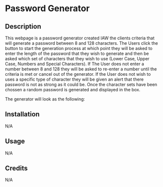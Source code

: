 
# Password Generator

## Description

This webpage is a password generator created IAW the clients criteria that will generate a password between 8 and 128 characters. The Users click the button to start the generation process at which point they will be asked to enter the length of the password that they wish to generate and then be asked which set of characters that they wish to use (Lower Case, Upper Case, Numbers and Special Characters). If The User does not enter a number between 8 and 128 they will be asked to re-enter a number until the criteria is met or cancel out of the generator. If the User does not wish to uses a specific type of character they will be given an alert that there password is not as strong as it could be. Once the character sets have been chossen a random password is generated and displayed in the box.

The generator will look as the following:





## Installation

N/A

## Usage

N/A

## Credits

N/A
